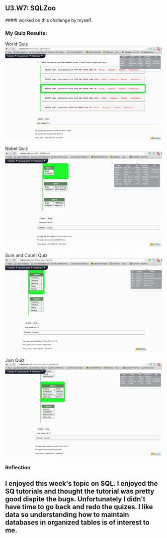 ## U3.W7: SQLZoo

####I worked on this challenge by myself.



### My Quiz Results:
World Quiz
![World Quiz](/week-7/imgs/sqlzoo_quiz1.png "World Quiz")

Nobel Quiz
![Nobel Quiz](/week-7/imgs/sqlzoo_quiz2.png "Nobel Quiz")

Sum and Count Quiz
![Sum and Count Quiz](/week-7/imgs/sqlzoo_quiz3.png "Sum and Count Quiz")

Join Quiz
![Join Quiz](/week-7/imgs/sqlzoo_quiz4.png "Join Quiz")


### Reflection
## I enjoyed this week's topic on SQL. I enjoyed the SQ tutorials and thought the tutorial was pretty good dispite the bugs. Unfortunately I didn't have time to go back and redo the quizes. I like data so understanding how to maintain databases in organized tables is of interest to me. 